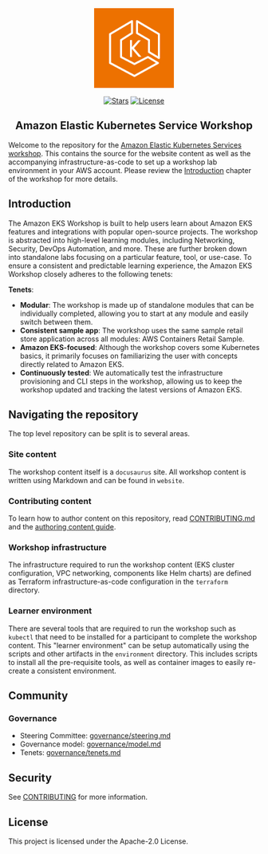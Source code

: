 <div align="center">
  <a href="https://eksworkshop.com" target="_blank" rel="noopener noreferrer">
    <picture>
      <img width="160" src="docs/images/eks.png" alt="Amazon Elastic Kubernetes Service logo">
    </picture>
  </a>
  
  <br/>

  <div align="center">

[![Stars](https://img.shields.io/github/stars/aws-samples/eks-workshop-v2)](LICENSE)
[![License](https://img.shields.io/github/license/aws-samples/eks-workshop-v2)](LICENSE)

  </div>

  <strong>
  <h2>Amazon Elastic Kubernetes Service Workshop</h2>
  </strong>
</div>

Welcome to the repository for the [Amazon Elastic Kubernetes Services workshop](https://eksworkshop.com). This contains the source for the website content as well as the accompanying infrastructure-as-code to set up a workshop lab environment in your AWS account. Please review the [Introduction](https://www.eksworkshop.com/docs/introduction/) chapter of the workshop for more details.

## Introduction

The Amazon EKS Workshop is built to help users learn about Amazon EKS features and integrations with popular open-source projects. The workshop is abstracted into high-level learning modules, including Networking, Security, DevOps Automation, and more. These are further broken down into standalone labs focusing on a particular feature, tool, or use-case. To ensure a consistent and predictable learning experience, the Amazon EKS Workshop closely adheres to the following tenets:

**Tenets**:

- **Modular**: The workshop is made up of standalone modules that can be individually completed, allowing you to start at any module and easily switch between them.
- **Consistent sample app**: The workshop uses the same sample retail store application across all modules: AWS Containers Retail Sample.
- **Amazon EKS-focused**: Although the workshop covers some Kubernetes basics, it primarily focuses on familiarizing the user with concepts directly related to Amazon EKS.
- **Continuously tested**: We automatically test the infrastructure provisioning and CLI steps in the workshop, allowing us to keep the workshop updated and tracking the latest versions of Amazon EKS.

## Navigating the repository

The top level repository can be split is to several areas.

### Site content

The workshop content itself is a `docusaurus` site. All workshop content is written using Markdown and can be found in `website`.

### Contributing content

To learn how to author content on this repository, read [CONTRIBUTING.md](CONTRIBUTING.md) and the [authoring content guide](docs/authoring_content.md).

### Workshop infrastructure

The infrastructure required to run the workshop content (EKS cluster configuration, VPC networking, components like Helm charts) are defined as Terraform infrastructure-as-code configuration in the `terraform` directory.

### Learner environment

There are several tools that are required to run the workshop such as `kubectl` that need to be installed for a participant to complete the workshop content. This "learner environment" can be setup automatically using the scripts and other artifacts in the `environment` directory. This includes scripts to install all the pre-requisite tools, as well as container images to easily re-create a consistent environment.

## Community

### Governance

- Steering Committee: [governance/steering.md](governance/steering.md)
- Governance model: [governance/model.md](governance/model.md)
- Tenets: [governance/tenets.md](governance/tenets.md)

## Security

See [CONTRIBUTING](CONTRIBUTING.md#security-issue-notifications) for more information.

## License

This project is licensed under the Apache-2.0 License.
